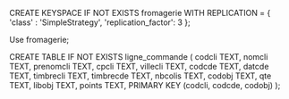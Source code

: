 CREATE KEYSPACE IF NOT EXISTS fromagerie
WITH REPLICATION = { 'class' : 'SimpleStrategy', 'replication_factor': 3 };

Use fromagerie;

CREATE TABLE IF NOT EXISTS ligne_commande (
codcli TEXT,
nomcli TEXT,
prenomcli TEXT,
cpcli TEXT,
villecli TEXT,
codcde TEXT,
datcde TEXT,
timbrecli TEXT,
timbrecde TEXT,
nbcolis TEXT,
codobj TEXT,
qte TEXT,
libobj TEXT,
points TEXT,
PRIMARY KEY (codcli, codcde, codobj)
);
